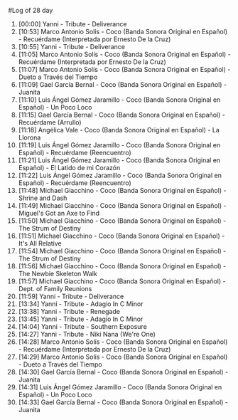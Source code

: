 #Log of 28 day

1. [00:00] Yanni - Tribute - Deliverance
1. [10:53] Marco Antonio Solís - Coco (Banda Sonora Original en Español) - Recuérdame (Interpretada por Ernesto De la Cruz)
1. [10:55] Yanni - Tribute - Deliverance
1. [11:05] Marco Antonio Solís - Coco (Banda Sonora Original en Español) - Recuérdame (Interpretada por Ernesto De la Cruz)
1. [11:07] Marco Antonio Solís - Coco (Banda Sonora Original en Español) - Dueto a Través del Tiempo
1. [11:09] Gael García Bernal - Coco (Banda Sonora Original en Español) - Juanita
1. [11:10] Luis Ángel Gómez Jaramillo - Coco (Banda Sonora Original en Español) - Un Poco Loco
1. [11:15] Gael García Bernal - Coco (Banda Sonora Original en Español) - Recuérdame (Arrullo)
1. [11:18] Angélica Vale - Coco (Banda Sonora Original en Español) - La Llorona
1. [11:19] Luis Ángel Gómez Jaramillo - Coco (Banda Sonora Original en Español) - Recuérdame (Reencuentro)
1. [11:21] Luis Ángel Gómez Jaramillo - Coco (Banda Sonora Original en Español) - El Latido de mi Corazón
1. [11:22] Luis Ángel Gómez Jaramillo - Coco (Banda Sonora Original en Español) - Recuérdame (Reencuentro)
1. [11:48] Michael Giacchino - Coco (Banda Sonora Original en Español) - Shrine and Dash
1. [11:49] Michael Giacchino - Coco (Banda Sonora Original en Español) - Miguel's Got an Axe to Find
1. [11:50] Michael Giacchino - Coco (Banda Sonora Original en Español) - The Strum of Destiny
1. [11:51] Michael Giacchino - Coco (Banda Sonora Original en Español) - It's All Relative
1. [11:54] Michael Giacchino - Coco (Banda Sonora Original en Español) - The Strum of Destiny
1. [11:56] Michael Giacchino - Coco (Banda Sonora Original en Español) - The Newbie Skeleton Walk
1. [11:57] Michael Giacchino - Coco (Banda Sonora Original en Español) - Dept. of Family Reunions
1. [11:59] Yanni - Tribute - Deliverance
1. [13:34] Yanni - Tribute - Adagio In C Minor
1. [13:38] Yanni - Tribute - Renegade
1. [13:45] Yanni - Tribute - Adagio In C Minor
1. [14:04] Yanni - Tribute - Southern Exposure
1. [14:27] Yanni - Tribute - Niki Nana (We're One)
1. [14:28] Marco Antonio Solís - Coco (Banda Sonora Original en Español) - Recuérdame (Interpretada por Ernesto De la Cruz)
1. [14:29] Marco Antonio Solís - Coco (Banda Sonora Original en Español) - Dueto a Través del Tiempo
1. [14:30] Gael García Bernal - Coco (Banda Sonora Original en Español) - Juanita
1. [14:31] Luis Ángel Gómez Jaramillo - Coco (Banda Sonora Original en Español) - Un Poco Loco
1. [14:33] Gael García Bernal - Coco (Banda Sonora Original en Español) - Juanita
